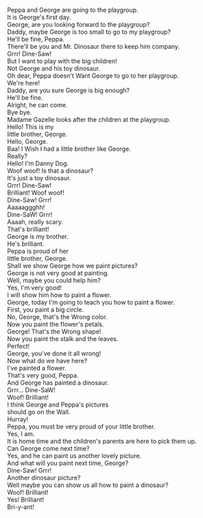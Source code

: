 Peppa and George are going to the playgroup.  
It is George's first day.  
George, are you looking forward to the playgroup?  
Daddy, maybe George is too small to go to my playgroup?  
He'll be fine, Peppa.  
There'll be you and Mr. Dinosaur there to keep him company.  
Grrr! Dine-Saw!  
But I want to play with the big children!  
Not George and his toy dinosaur.  
Oh dear, Peppa doesn't Want George to go to her playgroup.  
We're here!  
Daddy, are you sure George is big enough?  
He'll be fine.  
Alright, he can come.  
Bye bye.  
Madame Gazelle looks after the children at the playgroup.  
Hello! This is my  
Iittle brother, George.  
Hello, George.  
Baa! I Wish I had a little brother like George.  
Really?  
Hello! I'm Danny Dog.  
Woof woof! Is that a dinosaur?  
It's just a toy dinosaur.  
Grrr! Dine-Saw!  
Brilliant! Woof woof!  
Dine-Saw! Grrr!  
Aaaaaggghh!  
Dine-SaW! Grrr!  
Aaaah, reaIIy scary.  
That's brilliant!  
George is my brother.  
He's brilliant.  
Peppa is proud of her  
IittIe brother, George.  
ShaII we show George how we paint pictures?  
George is not very good at painting.  
WeII, maybe you could heIp him?  
Yes, I'm very good!  
I wiII show him how to paint a flower.  
George, today I'm going to teach you how to paint a fIower.  
First, you paint a big circIe.  
No, George, that's the Wrong color.  
Now you paint the fIower's petals.  
George! That's the Wrong shape!  
Now you paint the stalk and the leaves.  
Perfect!  
George, you've done it all wrong!  
Now what do we have here?  
I've painted a fIower.  
That's very good, Peppa.  
And George has painted a dinosaur.  
Grrr... Dine-SaW!  
Woof! BriIIiant!  
I think George and Peppa's pictures  
shouId go on the Wall.  
Hurray!  
Peppa, you must be very proud of your little brother.  
Yes, I am.  
It is home time and the children's parents are here to pick them up.  
Can George come next time?  
Yes, and he can paint us another lovely picture.  
And what wiII you paint next time, George?  
Dine-Saw! Grrr!  
Another dinosaur picture?  
Well maybe you can show us all how to paint a dinosaur?  
Woof! Brilliant!  
Yes! BriIIiant!  
Bri-y-ant!  
